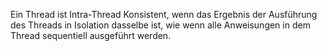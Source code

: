 
Ein Thread ist Intra-Thread Konsistent, wenn das Ergebnis der Ausführung des Threads in Isolation dasselbe ist, wie wenn alle Anweisungen in dem Thread sequentiell ausgeführt werden.